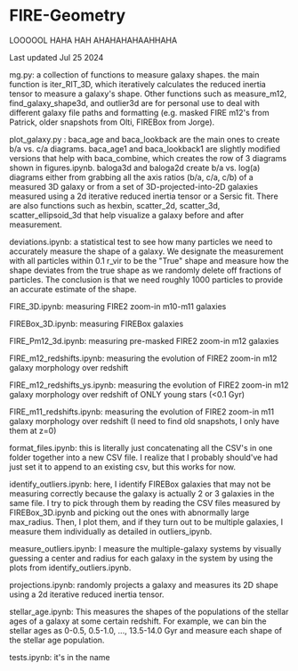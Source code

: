 # FIRE-Geometry
LOOOOOL HAHA HAH AHAHAHAHAAHHAHA

Last updated Jul 25 2024

mg.py: a collection of functions to measure galaxy shapes. the main function is iter_RIT_3D, which iteratively calculates the reduced inertia tensor to measure a galaxy's shape. Other functions such as measure_m12, find_galaxy_shape3d, and outlier3d are for personal use to deal with different galaxy file paths and formatting (e.g. masked FIRE m12's from Patrick, older snapshots from Olti, FIREBox from Jorge).

plot_galaxy.py : baca_age and baca_lookback are the main ones to create b/a vs. c/a diagrams. baca_age1 and baca_lookback1 are slightly modified versions that help with baca_combine, which creates the row of 3 diagrams shown in figures.ipynb. baloga3d and baloga2d create b/a vs. log(a) diagrams either from grabbing all the axis ratios (b/a, c/a, c/b) of a measured 3D galaxy or from a set of 3D-projected-into-2D galaxies measured using a 2d iterative reduced inertia tensor or a Sersic fit. There are also functions such as hexbin, scatter_2d, scatter_3d, scatter_ellipsoid_3d that help visualize a galaxy before and after measurement. 

deviations.ipynb: a statistical test to see how many particles we need to accurately measure the shape of a galaxy. We designate the measurement with all particles within 0.1 r_vir to be the "True" shape and measure how the shape deviates from the true shape as we randomly delete off fractions of particles. The conclusion is that we need roughly 1000 particles to provide an accurate estimate of the shape. 

FIRE_3D.ipynb: measuring FIRE2 zoom-in m10-m11 galaxies

FIREBox_3D.ipynb: measuring FIREBox galaxies

FIRE_Pm12_3d.ipynb: measuring pre-masked FIRE2 zoom-in m12 galaxies

FIRE_m12_redshifts.ipynb: measuring the evolution of FIRE2 zoom-in m12 galaxy morphology over redshift

FIRE_m12_redshifts_ys.ipynb: measuring the evolution of FIRE2 zoom-in m12 galaxy morphology over redshift of ONLY young stars (<0.1 Gyr)

FIRE_m11_redshifts.ipynb: measuring the evolution of FIRE2 zoom-in m11 galaxy morphology over redshift (I need to find old snapshots, I only have them at z=0)

format_files.ipynb: this is literally just concatenating all the CSV's in one folder together into a new CSV file. I realize that I probably should've had just set it to append to an existing csv, but this works for now. 

identify_outliers.ipynb: here, I identify FIREBox galaxies that may not be measuring correctly because the galaxy is actually 2 or 3 galaxies in the same file. I try to pick through them by reading the CSV files measured by FIREBox_3D.ipynb and picking out the ones with abnormally large max_radius. Then, I plot them, and if they turn out to be multiple galaxies, I measure them individually as detailed in outliers_ipynb.

measure_outliers.ipynb: I measure the multiple-galaxy systems by visually guessing a center and radius for each galaxy in the system by using the plots from identify_outliers.ipynb. 

projections.ipynb: randomly projects a galaxy and measures its 2D shape using a 2d iterative reduced inertia tensor. 

stellar_age.ipynb: This measures the shapes of the populations of the stellar ages of a galaxy at some certain redshift. For example, we can bin the stellar ages as 0-0.5, 0.5-1.0, ..., 13.5-14.0 Gyr and measure each shape of the stellar age population. 

tests.ipynb: it's in the name

